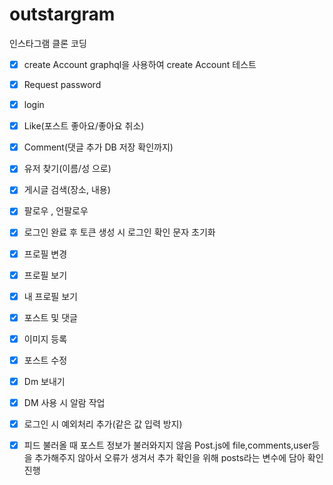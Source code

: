 # outstargram
인스타그램 클론 코딩

- [X] create Account 
graphql을 사용하여 create Account 테스트  
- [X] Request password
- [X] login
- [X] Like(포스트 좋아요/좋아요 취소)
- [X] Comment(댓글 추가 DB 저장 확인까지)
- [X] 유저 찾기(이름/성 으로)
- [X] 게시글 검색(장소, 내용)
- [X] 팔로우 , 언팔로우
- [X] 로그인 완료 후 토큰 생성 시 로그인 확인 문자 초기화
- [X] 프로필 변경
- [X] 프로필 보기
- [X] 내 프로필 보기
- [X] 포스트 및 댓글 
- [X] 이미지 등록 
- [X] 포스트 수정 
- [X] Dm 보내기
- [X] DM 사용 시 알람 작업

- [X] 로그인 시 예외처리 추가(같은 값 입력 방지)
- [X] 피드 불러올 때 포스트 정보가 불러와지지 않음 Post.js에 file,comments,user등을 추가해주지 않아서 오류가 생겨서 추가 확인을 위해 posts라는 변수에 담아 확인 진행